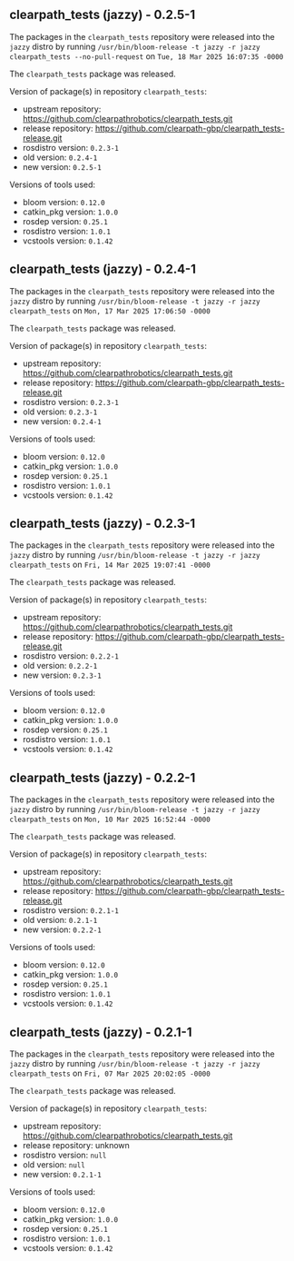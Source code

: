 ## clearpath_tests (jazzy) - 0.2.5-1

The packages in the `clearpath_tests` repository were released into the `jazzy` distro by running `/usr/bin/bloom-release -t jazzy -r jazzy clearpath_tests --no-pull-request` on `Tue, 18 Mar 2025 16:07:35 -0000`

The `clearpath_tests` package was released.

Version of package(s) in repository `clearpath_tests`:

- upstream repository: https://github.com/clearpathrobotics/clearpath_tests.git
- release repository: https://github.com/clearpath-gbp/clearpath_tests-release.git
- rosdistro version: `0.2.3-1`
- old version: `0.2.4-1`
- new version: `0.2.5-1`

Versions of tools used:

- bloom version: `0.12.0`
- catkin_pkg version: `1.0.0`
- rosdep version: `0.25.1`
- rosdistro version: `1.0.1`
- vcstools version: `0.1.42`


## clearpath_tests (jazzy) - 0.2.4-1

The packages in the `clearpath_tests` repository were released into the `jazzy` distro by running `/usr/bin/bloom-release -t jazzy -r jazzy clearpath_tests` on `Mon, 17 Mar 2025 17:06:50 -0000`

The `clearpath_tests` package was released.

Version of package(s) in repository `clearpath_tests`:

- upstream repository: https://github.com/clearpathrobotics/clearpath_tests.git
- release repository: https://github.com/clearpath-gbp/clearpath_tests-release.git
- rosdistro version: `0.2.3-1`
- old version: `0.2.3-1`
- new version: `0.2.4-1`

Versions of tools used:

- bloom version: `0.12.0`
- catkin_pkg version: `1.0.0`
- rosdep version: `0.25.1`
- rosdistro version: `1.0.1`
- vcstools version: `0.1.42`


## clearpath_tests (jazzy) - 0.2.3-1

The packages in the `clearpath_tests` repository were released into the `jazzy` distro by running `/usr/bin/bloom-release -t jazzy -r jazzy clearpath_tests` on `Fri, 14 Mar 2025 19:07:41 -0000`

The `clearpath_tests` package was released.

Version of package(s) in repository `clearpath_tests`:

- upstream repository: https://github.com/clearpathrobotics/clearpath_tests.git
- release repository: https://github.com/clearpath-gbp/clearpath_tests-release.git
- rosdistro version: `0.2.2-1`
- old version: `0.2.2-1`
- new version: `0.2.3-1`

Versions of tools used:

- bloom version: `0.12.0`
- catkin_pkg version: `1.0.0`
- rosdep version: `0.25.1`
- rosdistro version: `1.0.1`
- vcstools version: `0.1.42`


## clearpath_tests (jazzy) - 0.2.2-1

The packages in the `clearpath_tests` repository were released into the `jazzy` distro by running `/usr/bin/bloom-release -t jazzy -r jazzy clearpath_tests` on `Mon, 10 Mar 2025 16:52:44 -0000`

The `clearpath_tests` package was released.

Version of package(s) in repository `clearpath_tests`:

- upstream repository: https://github.com/clearpathrobotics/clearpath_tests.git
- release repository: https://github.com/clearpath-gbp/clearpath_tests-release.git
- rosdistro version: `0.2.1-1`
- old version: `0.2.1-1`
- new version: `0.2.2-1`

Versions of tools used:

- bloom version: `0.12.0`
- catkin_pkg version: `1.0.0`
- rosdep version: `0.25.1`
- rosdistro version: `1.0.1`
- vcstools version: `0.1.42`


## clearpath_tests (jazzy) - 0.2.1-1

The packages in the `clearpath_tests` repository were released into the `jazzy` distro by running `/usr/bin/bloom-release -t jazzy -r jazzy clearpath_tests` on `Fri, 07 Mar 2025 20:02:05 -0000`

The `clearpath_tests` package was released.

Version of package(s) in repository `clearpath_tests`:

- upstream repository: https://github.com/clearpathrobotics/clearpath_tests.git
- release repository: unknown
- rosdistro version: `null`
- old version: `null`
- new version: `0.2.1-1`

Versions of tools used:

- bloom version: `0.12.0`
- catkin_pkg version: `1.0.0`
- rosdep version: `0.25.1`
- rosdistro version: `1.0.1`
- vcstools version: `0.1.42`


